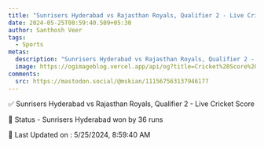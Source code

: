 ```yaml
---
title: "Sunrisers Hyderabad vs Rajasthan Royals, Qualifier 2 - Live Cricket Score"
date: 2024-05-25T08:59:40.509+05:30
author: Santhosh Veer
tags:
  - Sports
metas:
  description: "Sunrisers Hyderabad vs Rajasthan Royals, Qualifier 2 - Live Cricket Score - Sunrisers Hyderabad won by 36 runs"
  image: https://ogimageblog.vercel.app/api/og?title=Cricket%20Score%20%F0%9F%8F%8F
comments:
  src: https://mastodon.social/@mskian/111567563137946177
---
```


✅ Sunrisers Hyderabad vs Rajasthan Royals, Qualifier 2 - Live Cricket Score

📑 Status - Sunrisers Hyderabad won by 36 runs

<!--more-->

📝 Last Updated on : 5/25/2024, 8:59:40 AM
